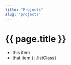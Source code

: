 ```yaml
---
title: "Projects"
slug: 'projects'
---
```

# {{ page.title }}

* this item
* that item
{: .listClass}

